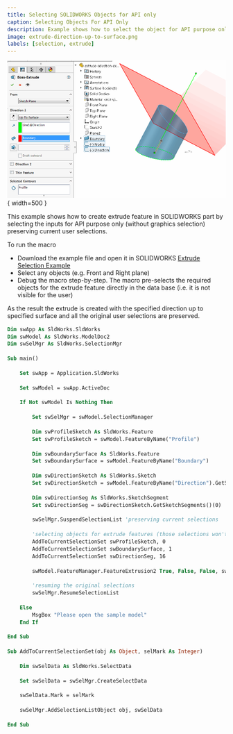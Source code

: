 ```yaml
---
title: Selecting SOLIDWORKS Objects for API only
caption: Selecting Objects For API Only
description: Example shows how to select the object for API purpose only (without graphics selection) preserving current user selections
image: extrude-direction-up-to-surface.png
labels: [selection, extrude]
---
```

![Extruded sketch arc up to the planar surface following the line direction](extrude-direction-up-to-surface.png){ width=500 }

This example shows how to create extrude feature in SOLIDWORKS part by selecting the inputs for API purpose only (without graphics selection) preserving current user selections.

To run the macro

* Download the example file and open it in SOLIDWORKS [Extrude Selection Example](extrude-selection-example.SLDPRT)
* Select any objects (e.g. Front and Right plane)
* Debug the macro step-by-step. The macro pre-selects the required objects for the extrude feature directly in the data base (i.e. it is not visible for the user)

As the result the extrude is created with the specified direction up to specified surface and all the original user selections are preserved.

~~~ vb
Dim swApp As SldWorks.SldWorks
Dim swModel As SldWorks.ModelDoc2
Dim swSelMgr As SldWorks.SelectionMgr

Sub main()

    Set swApp = Application.SldWorks

    Set swModel = swApp.ActiveDoc
    
    If Not swModel Is Nothing Then
            
        Set swSelMgr = swModel.SelectionManager
        
        Dim swProfileSketch As SldWorks.Feature
        Set swProfileSketch = swModel.FeatureByName("Profile")
        
        Dim swBoundarySurface As SldWorks.Feature
        Set swBoundarySurface = swModel.FeatureByName("Boundary")
        
        Dim swDirectionSketch As SldWorks.Sketch
        Set swDirectionSketch = swModel.FeatureByName("Direction").GetSpecificFeature
        
        Dim swDirectionSeg As SldWorks.SketchSegment
        Set swDirectionSeg = swDirectionSketch.GetSketchSegments()(0)
        
        swSelMgr.SuspendSelectionList 'preserving current selections
        
        'selecting objects for extrude features (those selections won't be visible in the graphics view)
        AddToCurrentSelectionSet swProfileSketch, 0
        AddToCurrentSelectionSet swBoundarySurface, 1
        AddToCurrentSelectionSet swDirectionSeg, 16
        
        swModel.FeatureManager.FeatureExtrusion2 True, False, False, swEndConditions_e.swEndCondUpToSurface, 0, 0, 0, False, False, False, False, 0, 0, False, False, False, False, True, True, True, 0, 0, False

        'resuming the original selections
        swSelMgr.ResumeSelectionList
        
    Else
        MsgBox "Please open the sample model"
    End If

End Sub

Sub AddToCurrentSelectionSet(obj As Object, selMark As Integer)
    
    Dim swSelData As SldWorks.SelectData
    
    Set swSelData = swSelMgr.CreateSelectData
    
    swSelData.Mark = selMark
    
    swSelMgr.AddSelectionListObject obj, swSelData
    
End Sub
~~~


